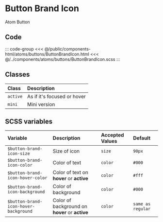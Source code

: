 # Button Brand Icon 
<Badge type="tip">Atom</Badge> <Badge type="info">Button</Badge>

## Code

<div class="dev-section">
    <!--@include: ../../public/components-html/atoms/buttons/ButtonBrandIcon.html -->
</div>

::: code-group
<<< @/public/components-html/atoms/buttons/ButtonBrandIcon.html
<<< @/../components/atoms/buttons/ButtonBrandIcon.scss
:::


## Classes

| Class      | Description                   |
|:-----------|:------------------------------|
| `active`   | As if it's focused or hover   |
| `mini`     | Mini version                  |

## SCSS variables

| Variable                              | Description                                    | Accepted Values | Default           |
|:--------------------------------------|:-----------------------------------------------|:----------------|:------------------|
| `$button-brand-icon-size`             | Size of icon                                   | `size`          | `90px`            |
| `$button-brand-icon-color`            | Color of text                                  | `color`         | `#000`            |
| `$button-brand-icon-hover-color`      | Color of text on **hover** or **active**       | `color`         | `#fff`            |
| `$button-brand-icon-background`       | Color of background                            | `color`         | `#000`            |
| `$button-brand-icon-hover-background` | Color of background on **hover** or **active** | `color`         | `same as regular` |

<!-- ICONS -->

<div style="display: none">
    <svg id="icon" viewBox="0 0 24 24">
        <circle cx="12" cy="12" r="10" />
    </svg>
</div>

<style lang="scss">
@import "../../theme.scss";

$button-brand-icon-background: $primary-color;
$button-brand-icon-hover-background: $secondary-color;
// automatic contrast
$button-brand-icon-hover-color: guebbit-contrast($button-brand-icon-hover-background);

@import "components/atoms/buttons/ButtonBrandIcon.scss";
</style>